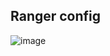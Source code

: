 ## Ranger config
![image](https://user-images.githubusercontent.com/43048524/153908345-0a328ae4-aac8-471b-8c0c-716071d30114.png)

